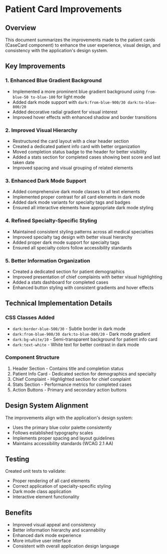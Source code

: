 # Patient Card Improvements

## Overview
This document summarizes the improvements made to the patient cards (CaseCard component) to enhance the user experience, visual design, and consistency with the application's design system.

## Key Improvements

### 1. Enhanced Blue Gradient Background
- Implemented a more prominent blue gradient background using `from-blue-50 to-blue-100` for light mode
- Added dark mode support with `dark:from-blue-900/30 dark:to-blue-800/20`
- Added decorative radial gradient for visual interest
- Improved hover effects with enhanced shadow and border transitions

### 2. Improved Visual Hierarchy
- Restructured the card layout with a clear header section
- Created a dedicated patient info card with better organization
- Moved completion status badge to the header for better visibility
- Added a stats section for completed cases showing best score and last taken date
- Improved spacing and visual grouping of related elements

### 3. Enhanced Dark Mode Support
- Added comprehensive dark mode classes to all text elements
- Implemented proper contrast for all card elements in dark mode
- Added dark mode variants for specialty tags and badges
- Ensured all interactive elements have appropriate dark mode styling

### 4. Refined Specialty-Specific Styling
- Maintained consistent styling patterns across all medical specialties
- Improved specialty tag design with better visual hierarchy
- Added proper dark mode support for specialty tags
- Ensured all specialty colors follow accessibility standards

### 5. Better Information Organization
- Created a dedicated section for patient demographics
- Improved presentation of chief complaints with better visual highlighting
- Added a stats dashboard for completed cases
- Enhanced button styling with consistent gradients and hover effects

## Technical Implementation Details

### CSS Classes Added
- `dark:border-blue-500/30` - Subtle border in dark mode
- `dark:from-blue-900/30 dark:to-blue-800/20` - Dark mode gradient
- `dark:bg-white/10` - Semi-transparent background for patient info card
- `dark:text-white` - White text for better contrast in dark mode

### Component Structure
1. Header Section - Contains title and completion status
2. Patient Info Card - Dedicated section for demographics and specialty
3. Chief Complaint - Highlighted section for chief complaint
4. Stats Section - Performance metrics for completed cases
5. Action Buttons - Primary and secondary action buttons

## Design System Alignment
The improvements align with the application's design system:
- Uses the primary blue color palette consistently
- Follows established typography scales
- Implements proper spacing and layout guidelines
- Maintains accessibility standards (WCAG 2.1 AA)

## Testing
Created unit tests to validate:
- Proper rendering of all card elements
- Correct application of specialty-specific styling
- Dark mode class application
- Interactive element functionality

## Benefits
- Improved visual appeal and consistency
- Better information hierarchy and scannability
- Enhanced dark mode experience
- More intuitive user interface
- Consistent with overall application design language